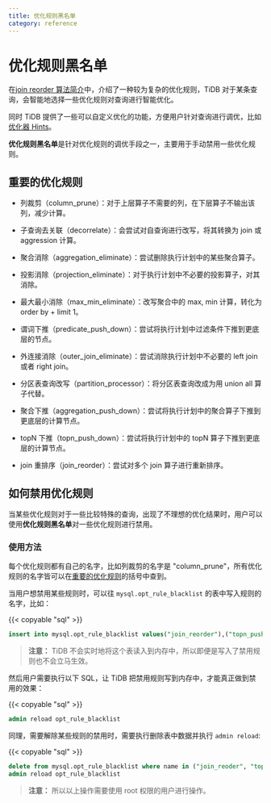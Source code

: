 ```yaml
---
title: 优化规则黑名单
category: reference
---
```


# 优化规则黑名单

在[join reorder 算法简介](/reference/performance/join-reorder.md)中，介绍了一种较为复杂的优化规则，TiDB 对于某条查询，会智能地选择一些优化规则对查询进行智能优化。

同时 TiDB 提供了一些可以自定义优化的功能，方便用户针对查询进行调优，比如[优化器 Hints](/reference/performance/optimizer-hints.md)。

**优化规则黑名单**是针对优化规则的调优手段之一，主要用于手动禁用一些优化规则。

## 重要的优化规则<div id="rules"></div>

- 列裁剪（column_prune）：对于上层算子不需要的列，在下层算子不输出该列，减少计算。

- 子查询去关联（decorrelate）：会尝试对自查询进行改写，将其转换为 join 或 aggression 计算。

- 聚合消除（aggregation_eliminate）：尝试删除执行计划中的某些聚合算子。

- 投影消除（projection_eliminate）：对于执行计划中不必要的投影算子，对其消除。

- 最大最小消除（max_min_eliminate）：改写聚合中的 max, min 计算，转化为 order by + limit 1。

- 谓词下推（predicate_push_down）：尝试将执行计划中过滤条件下推到更底层的节点。

- 外连接消除（outer_join_eliminate）：尝试消除执行计划中不必要的 left join 或者 right join。

- 分区表查询改写（partition_processor）：将分区表查询改成为用 union all 算子代替。

- 聚合下推（aggregation_push_down）：尝试将执行计划中的聚合算子下推到更底层的计算节点。

- topN 下推（topn_push_down）：尝试将执行计划中的 topN 算子下推到更底层的计算节点。

- join 重排序（join_reorder）：尝试对多个 join 算子进行重新排序。

## 如何禁用优化规则

当某些优化规则对于一些比较特殊的查询，出现了不理想的优化结果时，用户可以使用**优化规则黑名单**对一些优化规则进行禁用。

### 使用方法

每个优化规则都有自己的名字，比如列裁剪的名字是 "column_prune"，所有优化规则的名字皆可以在[重要的优化规则](/reference/performance/opt-rule-blacklist.md#rules)的括号中查到。

当用户想禁用某些规则时，可以往 `mysql.opt_rule_blacklist` 的表中写入规则的名字，比如：

{{< copyable "sql" >}}

```sql
insert into mysql.opt_rule_blacklist values("join_reorder"),("topn_push_down");
```

> **注意：**
> TiDB 不会实时地将这个表读入到内存中，所以即便是写入了禁用规则也不会立马生效。

然后用户需要执行以下 SQL，让 TiDB 把禁用规则写到内存中，才能真正做到禁用的效果：

{{< copyable "sql" >}}

```sql
admin reload opt_rule_blacklist
```

同理，需要解除某些规则的禁用时，需要执行删除表中数据并执行 `admin reload`:

{{< copyable "sql" >}}

```sql
delete from mysql.opt_rule_blacklist where name in ("join_reoder", "topn_push_down")
admin reload opt_rule_blacklist
```

> **注意：**
> 所以以上操作需要使用 root 权限的用户进行操作。
